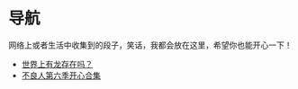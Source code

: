 # 导航

网络上或者生活中收集到的段子，笑话，我都会放在这里，希望你也能开心一下！

- [世界上有龙存在吗？](%E4%B8%96%E7%95%8C%E4%B8%8A%E6%9C%89%E9%BE%99%E5%AD%98%E5%9C%A8%E5%90%97%EF%BC%9F.md)
- [不良人第六季开心合集](%E4%B8%8D%E8%89%AF%E4%BA%BA%E7%AC%AC%E5%85%AD%E5%AD%A3%E5%BC%80%E5%BF%83%E5%90%88%E9%9B%86.md)